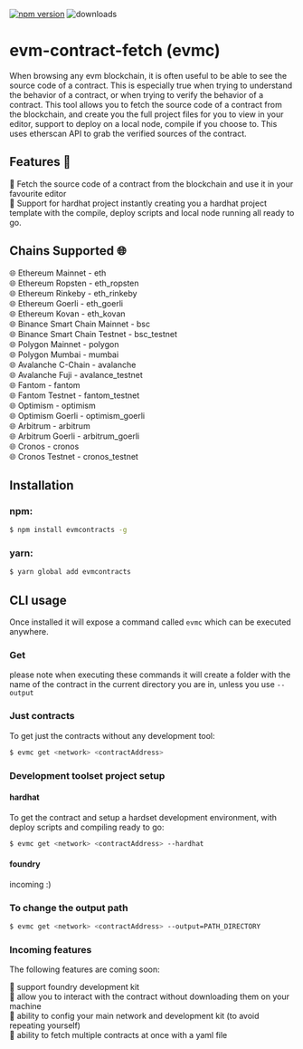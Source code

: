 [![npm version](https://badge.fury.io/js/evmcontracts.svg)](https://badge.fury.io/js/evmcontracts)
![downloads](https://img.shields.io/npm/dw/evmcontracts)

# evm-contract-fetch (evmc)

When browsing any evm blockchain, it is often useful to be able to see the source code of a contract. This is especially true when trying to understand the behavior of a contract, or when trying to verify the behavior of a contract. This tool allows you to fetch the source code of a contract from the blockchain, and create you the full project files for you to view in your editor, support to deploy on a local node, compile if you choose to. This uses etherscan API to grab the verified sources of the contract.

## Features 🚀

🚀 Fetch the source code of a contract from the blockchain and use it in your favourite editor
<br/>
🚀 Support for hardhat project instantly creating you a hardhat project template with the compile, deploy scripts and local node running all ready to go.
<br/>

## Chains Supported 🌐

🌐 Ethereum Mainnet - eth
<br/>
🌐 Ethereum Ropsten - eth_ropsten
<br/>
🌐 Ethereum Rinkeby - eth_rinkeby
<br/>
🌐 Ethereum Goerli - eth_goerli
<br/>
🌐 Ethereum Kovan - eth_kovan
<br/>
🌐 Binance Smart Chain Mainnet - bsc
<br/>
🌐 Binance Smart Chain Testnet - bsc_testnet
<br/>
🌐 Polygon Mainnet - polygon
<br/>
🌐 Polygon Mumbai - mumbai
<br/>
🌐 Avalanche C-Chain - avalanche
<br/>
🌐 Avalanche Fuji - avalance_testnet
<br/>
🌐 Fantom - fantom
<br/>
🌐 Fantom Testnet - fantom_testnet
<br/>
🌐 Optimism - optimism
<br/>
🌐 Optimism Goerli - optimism_goerli
<br/>
🌐 Arbitrum - arbitrum
<br/>
🌐 Arbitrum Goerli - arbitrum_goerli
<br/>
🌐 Cronos - cronos
<br/>
🌐 Cronos Testnet - cronos_testnet

## Installation

### npm:

```bash
$ npm install evmcontracts -g
```

### yarn:

```bash
$ yarn global add evmcontracts
```

## CLI usage

Once installed it will expose a command called `evmc` which can be executed anywhere.

### Get

please note when executing these commands it will create a folder with the name of the contract in the current directory you are in, unless you use `--output`

### Just contracts

To get just the contracts without any development tool:

```bash
$ evmc get <network> <contractAddress>
```

### Development toolset project setup

#### hardhat

To get the contract and setup a hardset development environment, with deploy scripts and compiling ready to go:

```bash
$ evmc get <network> <contractAddress> --hardhat
```

#### foundry

incoming :)

### To change the output path

```bash
$ evmc get <network> <contractAddress> --output=PATH_DIRECTORY
```

### Incoming features

The following features are coming soon:

🚀 support foundry development kit
<br/>
🚀 allow you to interact with the contract without downloading them on your machine
<br/>
🚀 ability to config your main network and development kit (to avoid repeating yourself)
<br/>
🚀 ability to fetch multiple contracts at once with a yaml file
